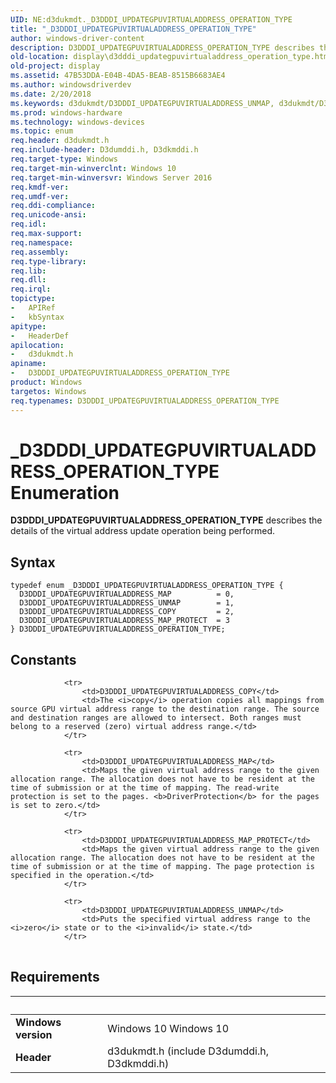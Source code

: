 ```yaml
---
UID: NE:d3dukmdt._D3DDDI_UPDATEGPUVIRTUALADDRESS_OPERATION_TYPE
title: "_D3DDDI_UPDATEGPUVIRTUALADDRESS_OPERATION_TYPE"
author: windows-driver-content
description: D3DDDI_UPDATEGPUVIRTUALADDRESS_OPERATION_TYPE describes the details of the virtual address update operation being performed.
old-location: display\d3dddi_updategpuvirtualaddress_operation_type.htm
old-project: display
ms.assetid: 47B53DDA-E04B-4DA5-BEAB-8515B6683AE4
ms.author: windowsdriverdev
ms.date: 2/20/2018
ms.keywords: d3dukmdt/D3DDDI_UPDATEGPUVIRTUALADDRESS_UNMAP, d3dukmdt/D3DDDI_UPDATEGPUVIRTUALADDRESS_MAP_PROTECT, _D3DDDI_UPDATEGPUVIRTUALADDRESS_OPERATION_TYPE, D3DDDI_UPDATEGPUVIRTUALADDRESS_UNMAP, d3dukmdt/D3DDDI_UPDATEGPUVIRTUALADDRESS_COPY, d3dukmdt/D3DDDI_UPDATEGPUVIRTUALADDRESS_OPERATION_TYPE, d3dukmdt/D3DDDI_UPDATEGPUVIRTUALADDRESS_MAP, D3DDDI_UPDATEGPUVIRTUALADDRESS_OPERATION_TYPE enumeration [Display Devices], display.d3dddi_updategpuvirtualaddress_operation_type, D3DDDI_UPDATEGPUVIRTUALADDRESS_COPY, D3DDDI_UPDATEGPUVIRTUALADDRESS_MAP, D3DDDI_UPDATEGPUVIRTUALADDRESS_OPERATION_TYPE, D3DDDI_UPDATEGPUVIRTUALADDRESS_MAP_PROTECT
ms.prod: windows-hardware
ms.technology: windows-devices
ms.topic: enum
req.header: d3dukmdt.h
req.include-header: D3dumddi.h, D3dkmddi.h
req.target-type: Windows
req.target-min-winverclnt: Windows 10
req.target-min-winversvr: Windows Server 2016
req.kmdf-ver: 
req.umdf-ver: 
req.ddi-compliance: 
req.unicode-ansi: 
req.idl: 
req.max-support: 
req.namespace: 
req.assembly: 
req.type-library: 
req.lib: 
req.dll: 
req.irql: 
topictype:
-	APIRef
-	kbSyntax
apitype:
-	HeaderDef
apilocation:
-	d3dukmdt.h
apiname:
-	D3DDDI_UPDATEGPUVIRTUALADDRESS_OPERATION_TYPE
product: Windows
targetos: Windows
req.typenames: D3DDDI_UPDATEGPUVIRTUALADDRESS_OPERATION_TYPE
---
```


# _D3DDDI_UPDATEGPUVIRTUALADDRESS_OPERATION_TYPE Enumeration
<b>D3DDDI_UPDATEGPUVIRTUALADDRESS_OPERATION_TYPE</b> describes the  details of the virtual address update operation being performed.

## Syntax
````
typedef enum _D3DDDI_UPDATEGPUVIRTUALADDRESS_OPERATION_TYPE { 
  D3DDDI_UPDATEGPUVIRTUALADDRESS_MAP          = 0,
  D3DDDI_UPDATEGPUVIRTUALADDRESS_UNMAP        = 1,
  D3DDDI_UPDATEGPUVIRTUALADDRESS_COPY         = 2,
  D3DDDI_UPDATEGPUVIRTUALADDRESS_MAP_PROTECT  = 3
} D3DDDI_UPDATEGPUVIRTUALADDRESS_OPERATION_TYPE;
````

## Constants

<table>
            
                <tr>
                    <td>D3DDDI_UPDATEGPUVIRTUALADDRESS_COPY</td>
                    <td>The <i>copy</i> operation copies all mappings from source GPU virtual address range to the destination range. The source and destination ranges are allowed to intersect. Both ranges must belong to a reserved (zero) virtual address range.</td>
                </tr>
            
                <tr>
                    <td>D3DDDI_UPDATEGPUVIRTUALADDRESS_MAP</td>
                    <td>Maps the given virtual address range to the given allocation range. The allocation does not have to be resident at the time of submission or at the time of mapping. The read-write protection is set to the pages. <b>DriverProtection</b> for the pages is set to zero.</td>
                </tr>
            
                <tr>
                    <td>D3DDDI_UPDATEGPUVIRTUALADDRESS_MAP_PROTECT</td>
                    <td>Maps the given virtual address range to the given allocation range. The allocation does not have to be resident at the time of submission or at the time of mapping. The page protection is specified in the operation.</td>
                </tr>
            
                <tr>
                    <td>D3DDDI_UPDATEGPUVIRTUALADDRESS_UNMAP</td>
                    <td>Puts the specified virtual address range to the <i>zero</i> state or to the <i>invalid</i> state.</td>
                </tr>
</table>


## Requirements
| &nbsp; | &nbsp; |
| ---- |:---- |
| **Windows version** | Windows 10 Windows 10 |
| **Header** | d3dukmdt.h (include D3dumddi.h, D3dkmddi.h) |